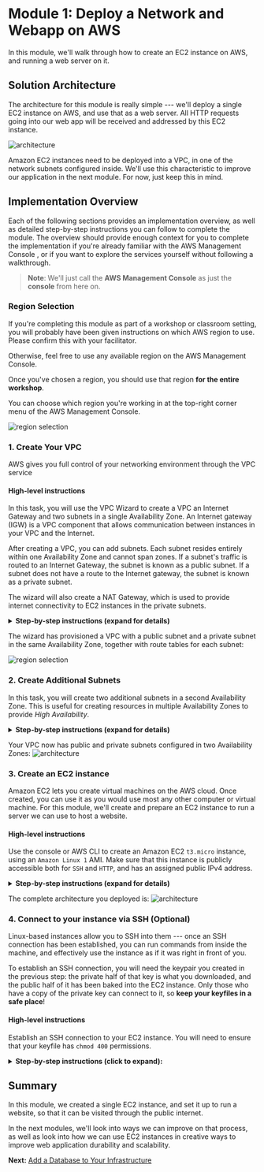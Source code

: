 
Module 1: Deploy a Network and Webapp on AWS
===

In this module, we'll walk through how to create an EC2 instance on AWS, 
and running a web server on it. 


## Solution Architecture

The architecture for this module is really simple --- we'll deploy a single EC2 instance
on AWS, and use that as a web server. All HTTP requests going into our web app will be
received and addressed by this EC2 instance.

![architecture](__assets/architecture.png)

Amazon EC2 instances need to be deployed into a VPC, in one of the network subnets 
configured inside. We'll use this characteristic to improve our application in the next module.
For now, just keep this in mind.

## Implementation Overview

Each of the following sections provides an implementation overview, as well as detailed
step-by-step instructions you can follow to complete the module. The overview should provide
enough context for you to complete the implementation if you're already familiar with
the AWS Management Console , or if you want to explore the services yourself
without following a walkthrough.

> **Note**: We'll just call the **AWS Management Console** as just the **console** from here on.

### Region Selection

If you're completing this module as part of a workshop or classroom setting, you will probably
have been given instructions on which AWS region to use. Please confirm this with your facilitator.

Otherwise, feel free to use any available region on the AWS Management Console.

Once you've chosen a region, you should use that region **for the entire workshop**. 

You can choose which region you're working in at the top-right corner menu of the AWS Management Console.

![region selection](__assets/region-selection.png)

### 1. Create Your VPC

AWS gives you full control of your networking environment through the VPC service

#### High-level instructions
In this task, you will use the VPC Wizard to create a VPC an Internet Gateway and two subnets in a single Availability Zone. An Internet gateway (IGW) is a VPC component that allows communication between instances in your VPC and the Internet.

After creating a VPC, you can add subnets. Each subnet resides entirely within one Availability Zone and cannot span zones. If a subnet's traffic is routed to an Internet Gateway, the subnet is known as a public subnet. If a subnet does not have a route to the Internet gateway, the subnet is known as a private subnet.

The wizard will also create a NAT Gateway, which is used to provide internet connectivity to EC2 instances in the private subnets.


<details>
  <summary><strong>Step-by-step instructions (expand for details)</strong></summary>
  <p>
    
  1. In the AWS Management Console, on the ***Services** menu, click **VPC**.
  2. In the left navigation pane click **Elastic IP Addresses**
  3. Click **Allocate New Address**
  4. Click **Allocate**
  5. Click **Launch VPC Wizard**
  6. In the left navigation pane, click **VPC with Public and Private Subnets** (the second option).
  7. Click Select then configure:
      - **VPC name**: `Lab VPC`
      - **Availability Zone**: Select the *first* Availability Zone
      - **Public subnet name**: `Public Subnet 1`
      - **Availability Zone**: Select the *first* Availability Zone (the same as used above)
      - **Private subnet name**: `Private Subnet 1`
      - **Elastic IP Allocation ID**: Click in the box and select the displayed IP address
  8. Click **Create VPC**


  </p>
</details>

The wizard has provisioned a VPC with a public subnet and a private subnet in the same Availability Zone, together with route tables for each subnet:

![region selection](__assets/task1.png)

### 2. Create Additional Subnets

In this task, you will create two additional subnets in a second Availability Zone. This is useful for creating resources in multiple Availability Zones to provide _High Availability_.

<details>
  <summary><strong>Step-by-step instructions (expand for details)</strong></summary>
  <p>

1. In the left navigation pane, click **Subnets**.

    First, you will create a second Public Subnet.

2. Click **Create subnet** then configure:

    - **Name tag:** `Public Subnet 2`
    - **VPC:** _Lab VPC_
    - **Availability Zone:** Select the *second* Availability Zone
    - **IPv4 CIDR block:** `10.0.2.0/24`

    The subnet will have all IP addresses starting with **10.0.2.x**.

3. Click **Create** then click **Close**

    You will now create a second Private Subnet.

4. Click **Create subnet** then configure:

    - **Name tag:** `Private Subnet 2`
    - **VPC:** _Lab VPC_
    - **Availability Zone:** Select the *second* Availability Zone
    - **CIDR block:** `10.0.3.0/24`

    The subnet will have all IP addresses starting with **10.0.3.x**.

5. Click **Create** then click **Close**

    You will now configure the Private Subnets to route internet-bound traffic to the NAT Gateway so that resources in the Private Subnet are able to connect to the Internet, while still keeping the resources private. This is done by configuring a _Route Table_.

    A *route table* contains a set of rules, called *routes*, that are used to determine where network traffic is directed. Each subnet in a VPC must be associated with a route table; the route table controls routing for the subnet.

6. In the left navigation pane, click **Route Tables**.

7. Select the route table with **Main = Yes** and **VPC = Lab VPC**. (Expand the _VPC ID_ column if necessary to view the VPC name.)

8. In the lower pane, click the **Routes** tab.

    Note that **Destination 0.0.0.0/0** is set to **Target nat-xxxxxxxx**. This means that traffic destined for the internet (0.0.0.0/0) will be sent to the NAT Gateway. The NAT Gateway will then forward the traffic to the internet.

    This route table is therefore being used to route traffic from Private Subnets. You will now add a name to the Route Table to make this easier to recognize in future.

9. In the **Name** column for this route table, click the pencil then type `Private Route Table` and click the check mark

10. In the lower pane, click the **Subnet Associations** tab.

    You will now associate this route table to the Private Subnets.

11. Click **Edit subnet associations**

12. Select both **Private Subnet 1** and **Private Subnet 2**.

     You can expand the _Subnet ID_ column to view the Subnet names.

13. Click **Save**

    You will now configure the Route Table that is used by the Public Subnets.

14. Select = the route table with **Main = No** and **VPC = Lab VPC** (and deselect any other subnets).

15. In the **Name** column for this route table, click the pencil then type `Public Route Table`, and tick the check mark

16. In the lower pane, click the **Routes** tab.

    Note that **Destination 0.0.0.0/0** is set to **Target igw-xxxxxxxx**, which is the Internet Gateway. This means that internet-bound traffic will be sent straight to the internet via the Internet Gateway.

    You will now associate this route table to the Public Subnets.

17. Click the **Subnet Associations** tab.

18. Click **Edit subnet associations**

19. Select both **Public Subnet 1** and **Public Subnet 2**.

20. Click **Save**


  </p>
</details>

Your VPC now has public and private subnets configured in two Availability Zones:
![architecture](__assets/task2.png)


### 3. Create an EC2 instance

Amazon EC2 lets you create virtual machines on the AWS cloud. Once created, you can use
it as you would use most any other computer or virtual machine. For this module,
we'll create and prepare an EC2 instance to run a server we can use to host a website.

#### High-level instructions

Use the console or AWS CLI to create an Amazon EC2 `t3.micro` instance, using an `Amazon Linux 1` AMI.
Make sure that this instance is publicly accessible both for `SSH` and `HTTP`, and has an assigned public IPv4 address.

<details>
  <summary><strong>Step-by-step instructions (expand for details)</strong></summary>
  <p>
    
  1. In the console, choose **Services** at the top-left menu, and choose **EC2** under Compute.
    
  2. Click the *Launch Instance** button. This will start a step-by-step wizard for creating a new EC2 instance.
  3. In the `Step 1` screen: search for the **ami-0c39828420ba005f6** AMI. 
  4. In the `Step 2` screen: select a `t3.micro` instance. 
  5. In the `Step 3` screen: make sure the following configuration is set:
     1. For `Network`, the VPC you created in the previous step is selected.
     2. Use `Public Subnet 2`
     3. For `Auto-assign public IP`, make sure this is enabled.
     4. Expand advanced details, and in the Userdata section, pase the following text:
     ```bash
      #!/bin/bash
      # Install Apache Web Server and PHP
      yum install -y httpd mysql php
      # Download Lab files
      wget https://us-west-2-tcprod.s3.amazonaws.com/courses/ILT-TF-100-TECESS/v4.7.10/lab-1-build-a-web-server/scripts/lab-app.zip
      unzip lab-app.zip -d /var/www/html/
      # Turn on web ser ver
      chkconfig httpd on
      service httpd start
     ```
  6. In the `Step 4` screen: specify `10 GB` for the root volume.
  7. In the `Step 5` screen: add a **Name** to your instance.

  > **Note**: in a classroom setting, this will help identify your instance from others doing the same workshop.

  8. In the `Step 6` screen:
     1. Opt to create a new security group. **Important**: give your security group a unique name you'll remember.
     2. Add rules to allow `SSH` and `HTTP` from **anywhere** to your security group.
     3. Click **Next**.

  9. In the `Step 7` screen: confirm all your settings.
  10. A dialog box should appear. Opt to **create a new keypair**. Give your keypair a name, a download it to your machine. Take note of where you saved it.
  11. Click **Launch instance**.

  Your instance should be visible from the dashboard immediately, and will be ready for use in about 30 seconds.
  </p>
</details>

The complete architecture you deployed is:
![architecture](__assets/architecture.png)

### 4. Connect to your instance via SSH (Optional)

Linux-based instances allow you to SSH into them --- once an SSH connection has been established,
you can run commands from inside the machine, and effectively use the instance as if
it was right in front of you.

To establish an SSH connection, you will need the keypair you created in the previous step:
the private half of that key is what you downloaded, and the public half of it has been
baked into the EC2 instance. Only those who have a copy of the private key can connect
to it, so **keep your keyfiles in a safe place**!

#### High-level instructions

Establish an SSH connection to your EC2 instance. You will need to ensure that your keyfile
has `chmod 400` permissions.

<details>
  <summary><strong>Step-by-step instructions (click to expand):</strong></summary>
  <p>
    
  1. Locate the keyfile you downloaded in your computer. Optionally make sure it's in a directory that you can access easily.
    
  2. In your terminal, run `chmod 400 [keyfile]`, where `[keyfile]` is the path to your keyfile `PEM` file.
     Your EC2 instance will reject connections if it detects that your keyfile is too open to the world.

  ```
  e.g.

  chmod 400 ~/keys/my-keyfile.pem
  ```

  3. Locate your EC2 instance's **public IPv4 address** in your EC2 dashboard. It should be in the **Desription** tab when selected.
  4. To establish an SSH connection, run `ssh -i [your keyfile] ec2-user@[public IPv4 address]`.
     Substitute the appropriate values for `[your keyfile]` and `[public IPv4 address]`.

  ```
  e.g.

  ssh -i ~/keys/my-keyfile.pem ec2-user@127.0.0.1
  ```
  5. You should see a welcome message if an SSH connection has been successfully established.
  
  6. Type `ss -ant` as confirm that your instance is listening on port 80.
  </p>
</details>

## Summary

In this module, we created a single EC2 instance, and set it up to run a website, so that it can be
visited through the public internet.

In the next modules, we'll look into ways we can improve on that process, as well as look into how we
can use EC2 instances in creative ways to improve web application durability and scalability.


**Next:** [Add a Database to Your Infrastructure](../../tree/lab-02)
